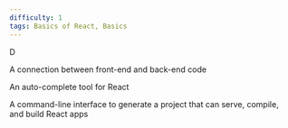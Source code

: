 ```yaml
---
difficulty: 1
tags: Basics of React, Basics
---
```


D


A connection between front-end and back-end code


An auto-complete tool for React


A command-line interface to generate a project that can serve, compile, and build React apps

